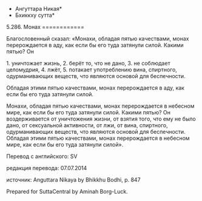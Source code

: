 * Ангуттара Никая*
* Бхиккху сутта*

5\.286\. Монах
\=\=\=\=\=\=\=\=\=\=\=\=

Благословенный сказал: «Монахи, обладая пятью качествами, монах перерождается в аду, как если бы его туда затянули силой\. Какими пятью? Он

1\. уничтожает жизнь,
2\. берёт то, что не дано,
3\. не соблюдает целомудрия,
4\. лжёт,
5\. потакает употреблению вина, спиртного, одурманивающих веществ, что являются основой для беспечности\.

Обладая этими пятью качествами, монах перерождается в аду, как если бы его туда затянули силой\.

Монахи, обладая пятью качествами, монах перерождается в небесном мире, как если бы его туда затянули силой\. Какими пятью? Он воздерживается от уничтожения жизни, от взятия того, что ему не было дано, от сексуальной активности, от лжи, от вина, спиртного, одурманивающих веществ, что являются основой для беспечности\. Обладая этими пятью качествами, монах перерождается в небесном мире, как если бы его туда затянули силой»\.

Перевод с английского: SV

редакция перевода: 07\.07\.2014

источник: Anguttara Nikaya by Bhikkhu Bodhi, p\. 847

Prepared for SuttaCentral by Aminah Borg\-Luck\.